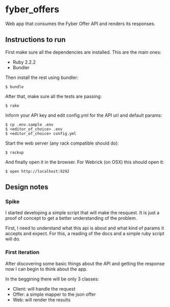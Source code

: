 # fyber_offers
Web app that consumes the Fyber Offer API and renders its responses.

## Instructions to run
First make sure all the dependencies are installed. This are the main ones:

- Ruby 2.2.2
- Bundler

Then install the rest using bundler:

    $ bundle

After that, make sure all the tests are passing:

    $ rake

Inform your API key and edit config.yml for the API url and default params:

    $ cp .env.sample .env
    $ <editor_of_choice> .env
    $ <editor_of_choice> config.yml

Start the web server (any rack compatible should do):

    $ rackup
    
And finally open it in the browser. For Webrick (on OSX) this should open it:

    $ open http://localhost:9292

## Design notes

### Spike
I started developing a simple script that will make the resquest.
It is just a proof of concept to get a better understanding of the problem.

First, I need to understand what this api is about and what kind of params it accepts and expect.
For this, a reading of the docs and a simple ruby script will do.

### First iteration
After discovering some basic things about the API and getting the response now I can begin to think about the app.

In the beggining there will be only 3 classes:
- Client: will handle the request
- Offer: a simple mapper to the json offer
- Web: will render the results

